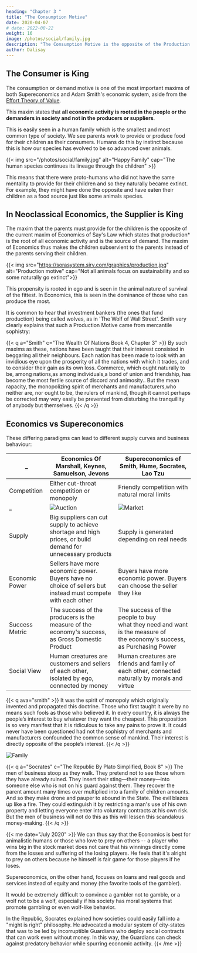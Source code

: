 ```yaml
---
heading: "Chapter 3 "
title: "The Consumption Motive"
date: 2020-04-07
# date: 2022-08-22
weight: 16
image: /photos/social/family.jpg
description: "The Consumption Motive is the opposite of the Production Motive advocated by Capitalism and Mercantilism"
author: Dalisay
---
```




## The Consumer is King

The consumption or demand motive is one of the most important maxims of both Supereconomics and Adam Smith's economic system, aside from the [Effort Theory of Value](/social/economics/principles/part-2/chapter-01b). 

This maxim states that **all economic activity is rooted in the people or the demanders in society and not in the producers or suppliers**. 

This is easily seen in a human family which is the smallest and most common type of society. We see parents work to provide or produce food for their children as their consumers. Humans do this by instinct because this is how our species has evolved to be so advanced over animals.

<!-- > *This uses the dialectic defintion of society as a metaphysical organism. -->

{{< img src="/photos/social/family.jpg" alt="Happy Family" cap="The human species continues its lineage through the children" >}}


This means that there were proto-humans who did not have the same mentality to provide for their children and so they naturally became extinct. For example, they might have done the opposite and have eaten their children as a food source just like some animals species.


## In Neoclassical Economics, the Supplier is King

The maxim that the parents must provide for the children is the opposite of the current maxim of Economics of Say's Law which states that production* is the root of all economic activity and is the source of demand. The maxim of Economics thus makes the children subservient to the parents instead of the parents serving their children.

{{< img src="https://sorasystem.sirv.com/graphics/production.jpg" alt="Production motive" cap="Not all animals focus on sustainability and so some naturally go extinct">}}

This propensity is rooted in ego and is seen in the animal nature of survival of the fittest. In Economics, this is seen in the dominance of those who can produce the most. 

<!-- This is seen in modern societies like in Cambodia where parents sell their children, -->

It is common to hear that investment bankers (the ones that fund production) being called wolves, as in 'The Wolf of Wall Street'. Smith very clearly explains that such a Production Motive came from mercantile sophistry:

{{< q a="Smith" c="The Wealth Of Nations Book 4, Chapter 3" >}}
By such maxims as these, nations have been taught that their interest consisted in beggaring all their neighbours. Each nation has been made to look with an invidious eye upon the prosperity of all the nations with which it trades, and to consider their gain as its own loss. Commerce, which ought naturally to be, among nations,as among individuals,a bond of union and friendship, has become the most fertile source of discord and animosity.. But the mean rapacity, the monopolizing spirit of merchants and manufacturers,who neither are, nor ought to be, the rulers of mankind, though it cannot perhaps be corrected may very easily be prevented from disturbing the tranquillity of anybody but themselves.
{{< /q >}}



## Economics vs Supereconomics

These differing paradigms can lead to different supply curves and business behaviour:


_ | Economics Of Marshall, Keynes, Samuelson, Jevons | Supereconomics of Smith, Hume, Socrates, Lao Tzu
--- | --- | ---
Competition |  Either cut-throat competition or monopoly | Friendly competition with natural moral limits
_ | ![Auction](https://socioecons.files.wordpress.com/2015/04/auction-bid.jpg) | ![Market](https://socioecons.files.wordpress.com/2015/04/flea-market.jpg)
Supply | Big suppliers can cut supply to achieve shortage and high prices, or build demand for unnecessary products | Supply is generated depending on real needs
Economic Power | Sellers have more economic power. Buyers have no choice of sellers but instead must compete with each other | Buyers have more economic power. Buyers can choose the seller they like
Success Metric | The success of the producers is the measure of the economy's success, as Gross Domestic Product | The success of the people to buy <br>what they need and want is the measure of<br> the economy's success, as Purchasing Power
Social View | Human creatures are customers and sellers of each other,<br> isolated by ego, connected by money | Human creatures are friends and family of each other, connected naturally by morals and virtue


<!-- .<br> Suppliers also have an interest in building demand<br> for expensive but useless products such as the Apple Watch,<br> leading to over-exploitation of natural resources.<br> Small companies have difficulty in entering.</td>
          <td>Downward sloping supply curve as people want<br> "to buy whatever they want of those who sell it cheapest".<br> Businesses will less likely attempt to create useless products or<br> those that cannot be sustainably produced because of limited resources.<br> Small companies can easily enter because of the bond of friendship</td> -->


{{< q ava="smith" >}}
It was the spirit of monopoly which originally invented and propagated this doctrine. Those who first taught it were by no means such fools as those who believed it. In every country, it is always the people’s interest to buy whatever they want the cheapest. This proposition is so very manifest that it is ridiculous to take any pains to prove it. It could never have been questioned had not the sophistry of merchants and manufacturers confounded the common sense of mankind. Their interest is directly opposite of the people’s interest.
{{< /q >}}


![Family](/photos/social/fam.jpg)

<!-- In the next post, we shall explain this spirit of monopoly that is in the Producer's motive, as espoused by Jean Baptiste Say -->

{{< q a="Socrates" c="The Republic By Plato Simplified, Book 8" >}}
The men of business stoop as they walk. They pretend not to see those whom they have already ruined. They insert their sting—their money—into someone else who is not on his guard against them. They recover the parent amount many times over multiplied into a family of children amounts. And so they make drone and pauper to abound in the State. The evil blazes up like a fire. They could extinguish it by restricting a man's use of his own property and letting everyone enter into voluntary contracts at his own risk. But the men of business will not do this as this will lessen this scandalous money-making.
{{< /q >}}


{{< me date="July 2020" >}}
We can thus say that the Economics is best for animalistic humans or those who love to prey on others -- a player who wins big in the stock market does not care that his winnings directly come from the losses and suffering of the losing players. He feels that it's alright to prey on others because he himself is fair game for those players if he loses.

Supereconomics, on the other hand, focuses on loans and real goods and services instead of equity and money (the favorite tools of the gambler).

It would be extremely difficult to convince a gambler not to gamble, or a wolf not to be a wolf, especially if his society has moral systems that promote gambling or even wolf-like behavior. 

In the Republic, Socrates explained how societies could easily fall into a "might is right" philosophy. He advocated a modular system of city-states that was to be led by incorruptible Guardians who deploy social contracts that can work even without money. In this way, the Guardians can check against predatory behavior while spurring economic activity.
{{< /me >}}
